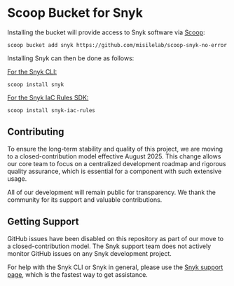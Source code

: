 # Scoop Bucket for Snyk

Installing the bucket will provide access to Snyk software via [Scoop](https://scoop.sh):

```console
scoop bucket add snyk https://github.com/misilelab/scoop-snyk-no-error
```

Installing Snyk can then be done as follows:

[For the Snyk CLI:](https://github.com/snyk/snyk)
```console
scoop install snyk
```

[For the Snyk IaC Rules SDK:](https://github.com/snyk/snyk-iac-rules)

```console
scoop install snyk-iac-rules
```

## Contributing

To ensure the long-term stability and quality of this project, we are moving to a closed-contribution model effective August 2025. This change allows our core team to focus on a centralized development roadmap and rigorous quality assurance, which is essential for a component with such extensive usage.

All of our development will remain public for transparency. We thank the community for its support and valuable contributions.

## Getting Support

GitHub issues have been disabled on this repository as part of our move to a closed-contribution model. The Snyk support team does not actively monitor GitHub issues on any Snyk development project.

For help with the Snyk CLI or Snyk in general, please use the [Snyk support page](https://support.snyk.io/), which is the fastest way to get assistance.